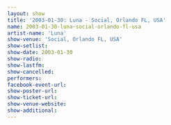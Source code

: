 ```yaml
---
layout: show
title: '2003-01-30: Luna - Social, Orlando FL, USA'
name: 2003-01-30-luna-social-orlando-fl-usa
artist-name: 'Luna'
show-venue: 'Social, Orlando FL, USA'
show-setlist: 
show-date: 2003-01-30
show-radio: 
show-lastfm: 
show-cancelled: 
performers: 
facebook-event-url: 
show-poster-url: 
show-ticket-url: 
show-venue-website: 
show-additional: 
---
```


